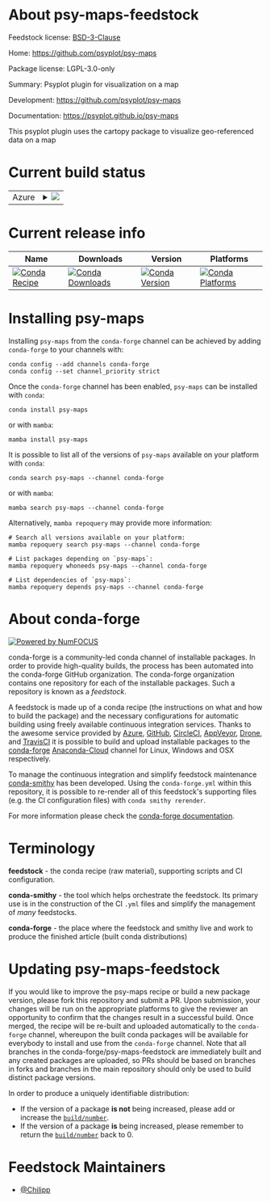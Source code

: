 About psy-maps-feedstock
========================

Feedstock license: [BSD-3-Clause](https://github.com/conda-forge/psy-maps-feedstock/blob/main/LICENSE.txt)

Home: https://github.com/psyplot/psy-maps

Package license: LGPL-3.0-only

Summary: Psyplot plugin for visualization on a map

Development: https://github.com/psyplot/psy-maps

Documentation: https://psyplot.github.io/psy-maps

This psyplot plugin uses the cartopy package to visualize geo-referenced
data on a map


Current build status
====================


<table>
    
  <tr>
    <td>Azure</td>
    <td>
      <details>
        <summary>
          <a href="https://dev.azure.com/conda-forge/feedstock-builds/_build/latest?definitionId=4541&branchName=main">
            <img src="https://dev.azure.com/conda-forge/feedstock-builds/_apis/build/status/psy-maps-feedstock?branchName=main">
          </a>
        </summary>
        <table>
          <thead><tr><th>Variant</th><th>Status</th></tr></thead>
          <tbody><tr>
              <td>linux_64_python3.10.____cpython</td>
              <td>
                <a href="https://dev.azure.com/conda-forge/feedstock-builds/_build/latest?definitionId=4541&branchName=main">
                  <img src="https://dev.azure.com/conda-forge/feedstock-builds/_apis/build/status/psy-maps-feedstock?branchName=main&jobName=linux&configuration=linux%20linux_64_python3.10.____cpython" alt="variant">
                </a>
              </td>
            </tr><tr>
              <td>linux_64_python3.11.____cpython</td>
              <td>
                <a href="https://dev.azure.com/conda-forge/feedstock-builds/_build/latest?definitionId=4541&branchName=main">
                  <img src="https://dev.azure.com/conda-forge/feedstock-builds/_apis/build/status/psy-maps-feedstock?branchName=main&jobName=linux&configuration=linux%20linux_64_python3.11.____cpython" alt="variant">
                </a>
              </td>
            </tr><tr>
              <td>linux_64_python3.8.____cpython</td>
              <td>
                <a href="https://dev.azure.com/conda-forge/feedstock-builds/_build/latest?definitionId=4541&branchName=main">
                  <img src="https://dev.azure.com/conda-forge/feedstock-builds/_apis/build/status/psy-maps-feedstock?branchName=main&jobName=linux&configuration=linux%20linux_64_python3.8.____cpython" alt="variant">
                </a>
              </td>
            </tr><tr>
              <td>linux_64_python3.9.____cpython</td>
              <td>
                <a href="https://dev.azure.com/conda-forge/feedstock-builds/_build/latest?definitionId=4541&branchName=main">
                  <img src="https://dev.azure.com/conda-forge/feedstock-builds/_apis/build/status/psy-maps-feedstock?branchName=main&jobName=linux&configuration=linux%20linux_64_python3.9.____cpython" alt="variant">
                </a>
              </td>
            </tr><tr>
              <td>osx_64_python3.10.____cpython</td>
              <td>
                <a href="https://dev.azure.com/conda-forge/feedstock-builds/_build/latest?definitionId=4541&branchName=main">
                  <img src="https://dev.azure.com/conda-forge/feedstock-builds/_apis/build/status/psy-maps-feedstock?branchName=main&jobName=osx&configuration=osx%20osx_64_python3.10.____cpython" alt="variant">
                </a>
              </td>
            </tr><tr>
              <td>osx_64_python3.11.____cpython</td>
              <td>
                <a href="https://dev.azure.com/conda-forge/feedstock-builds/_build/latest?definitionId=4541&branchName=main">
                  <img src="https://dev.azure.com/conda-forge/feedstock-builds/_apis/build/status/psy-maps-feedstock?branchName=main&jobName=osx&configuration=osx%20osx_64_python3.11.____cpython" alt="variant">
                </a>
              </td>
            </tr><tr>
              <td>osx_64_python3.8.____cpython</td>
              <td>
                <a href="https://dev.azure.com/conda-forge/feedstock-builds/_build/latest?definitionId=4541&branchName=main">
                  <img src="https://dev.azure.com/conda-forge/feedstock-builds/_apis/build/status/psy-maps-feedstock?branchName=main&jobName=osx&configuration=osx%20osx_64_python3.8.____cpython" alt="variant">
                </a>
              </td>
            </tr><tr>
              <td>osx_64_python3.9.____cpython</td>
              <td>
                <a href="https://dev.azure.com/conda-forge/feedstock-builds/_build/latest?definitionId=4541&branchName=main">
                  <img src="https://dev.azure.com/conda-forge/feedstock-builds/_apis/build/status/psy-maps-feedstock?branchName=main&jobName=osx&configuration=osx%20osx_64_python3.9.____cpython" alt="variant">
                </a>
              </td>
            </tr><tr>
              <td>win_64_python3.10.____cpython</td>
              <td>
                <a href="https://dev.azure.com/conda-forge/feedstock-builds/_build/latest?definitionId=4541&branchName=main">
                  <img src="https://dev.azure.com/conda-forge/feedstock-builds/_apis/build/status/psy-maps-feedstock?branchName=main&jobName=win&configuration=win%20win_64_python3.10.____cpython" alt="variant">
                </a>
              </td>
            </tr><tr>
              <td>win_64_python3.11.____cpython</td>
              <td>
                <a href="https://dev.azure.com/conda-forge/feedstock-builds/_build/latest?definitionId=4541&branchName=main">
                  <img src="https://dev.azure.com/conda-forge/feedstock-builds/_apis/build/status/psy-maps-feedstock?branchName=main&jobName=win&configuration=win%20win_64_python3.11.____cpython" alt="variant">
                </a>
              </td>
            </tr><tr>
              <td>win_64_python3.8.____cpython</td>
              <td>
                <a href="https://dev.azure.com/conda-forge/feedstock-builds/_build/latest?definitionId=4541&branchName=main">
                  <img src="https://dev.azure.com/conda-forge/feedstock-builds/_apis/build/status/psy-maps-feedstock?branchName=main&jobName=win&configuration=win%20win_64_python3.8.____cpython" alt="variant">
                </a>
              </td>
            </tr><tr>
              <td>win_64_python3.9.____cpython</td>
              <td>
                <a href="https://dev.azure.com/conda-forge/feedstock-builds/_build/latest?definitionId=4541&branchName=main">
                  <img src="https://dev.azure.com/conda-forge/feedstock-builds/_apis/build/status/psy-maps-feedstock?branchName=main&jobName=win&configuration=win%20win_64_python3.9.____cpython" alt="variant">
                </a>
              </td>
            </tr>
          </tbody>
        </table>
      </details>
    </td>
  </tr>
</table>

Current release info
====================

| Name | Downloads | Version | Platforms |
| --- | --- | --- | --- |
| [![Conda Recipe](https://img.shields.io/badge/recipe-psy--maps-green.svg)](https://anaconda.org/conda-forge/psy-maps) | [![Conda Downloads](https://img.shields.io/conda/dn/conda-forge/psy-maps.svg)](https://anaconda.org/conda-forge/psy-maps) | [![Conda Version](https://img.shields.io/conda/vn/conda-forge/psy-maps.svg)](https://anaconda.org/conda-forge/psy-maps) | [![Conda Platforms](https://img.shields.io/conda/pn/conda-forge/psy-maps.svg)](https://anaconda.org/conda-forge/psy-maps) |

Installing psy-maps
===================

Installing `psy-maps` from the `conda-forge` channel can be achieved by adding `conda-forge` to your channels with:

```
conda config --add channels conda-forge
conda config --set channel_priority strict
```

Once the `conda-forge` channel has been enabled, `psy-maps` can be installed with `conda`:

```
conda install psy-maps
```

or with `mamba`:

```
mamba install psy-maps
```

It is possible to list all of the versions of `psy-maps` available on your platform with `conda`:

```
conda search psy-maps --channel conda-forge
```

or with `mamba`:

```
mamba search psy-maps --channel conda-forge
```

Alternatively, `mamba repoquery` may provide more information:

```
# Search all versions available on your platform:
mamba repoquery search psy-maps --channel conda-forge

# List packages depending on `psy-maps`:
mamba repoquery whoneeds psy-maps --channel conda-forge

# List dependencies of `psy-maps`:
mamba repoquery depends psy-maps --channel conda-forge
```


About conda-forge
=================

[![Powered by
NumFOCUS](https://img.shields.io/badge/powered%20by-NumFOCUS-orange.svg?style=flat&colorA=E1523D&colorB=007D8A)](https://numfocus.org)

conda-forge is a community-led conda channel of installable packages.
In order to provide high-quality builds, the process has been automated into the
conda-forge GitHub organization. The conda-forge organization contains one repository
for each of the installable packages. Such a repository is known as a *feedstock*.

A feedstock is made up of a conda recipe (the instructions on what and how to build
the package) and the necessary configurations for automatic building using freely
available continuous integration services. Thanks to the awesome service provided by
[Azure](https://azure.microsoft.com/en-us/services/devops/), [GitHub](https://github.com/),
[CircleCI](https://circleci.com/), [AppVeyor](https://www.appveyor.com/),
[Drone](https://cloud.drone.io/welcome), and [TravisCI](https://travis-ci.com/)
it is possible to build and upload installable packages to the
[conda-forge](https://anaconda.org/conda-forge) [Anaconda-Cloud](https://anaconda.org/)
channel for Linux, Windows and OSX respectively.

To manage the continuous integration and simplify feedstock maintenance
[conda-smithy](https://github.com/conda-forge/conda-smithy) has been developed.
Using the ``conda-forge.yml`` within this repository, it is possible to re-render all of
this feedstock's supporting files (e.g. the CI configuration files) with ``conda smithy rerender``.

For more information please check the [conda-forge documentation](https://conda-forge.org/docs/).

Terminology
===========

**feedstock** - the conda recipe (raw material), supporting scripts and CI configuration.

**conda-smithy** - the tool which helps orchestrate the feedstock.
                   Its primary use is in the construction of the CI ``.yml`` files
                   and simplify the management of *many* feedstocks.

**conda-forge** - the place where the feedstock and smithy live and work to
                  produce the finished article (built conda distributions)


Updating psy-maps-feedstock
===========================

If you would like to improve the psy-maps recipe or build a new
package version, please fork this repository and submit a PR. Upon submission,
your changes will be run on the appropriate platforms to give the reviewer an
opportunity to confirm that the changes result in a successful build. Once
merged, the recipe will be re-built and uploaded automatically to the
`conda-forge` channel, whereupon the built conda packages will be available for
everybody to install and use from the `conda-forge` channel.
Note that all branches in the conda-forge/psy-maps-feedstock are
immediately built and any created packages are uploaded, so PRs should be based
on branches in forks and branches in the main repository should only be used to
build distinct package versions.

In order to produce a uniquely identifiable distribution:
 * If the version of a package **is not** being increased, please add or increase
   the [``build/number``](https://docs.conda.io/projects/conda-build/en/latest/resources/define-metadata.html#build-number-and-string).
 * If the version of a package **is** being increased, please remember to return
   the [``build/number``](https://docs.conda.io/projects/conda-build/en/latest/resources/define-metadata.html#build-number-and-string)
   back to 0.

Feedstock Maintainers
=====================

* [@Chilipp](https://github.com/Chilipp/)

